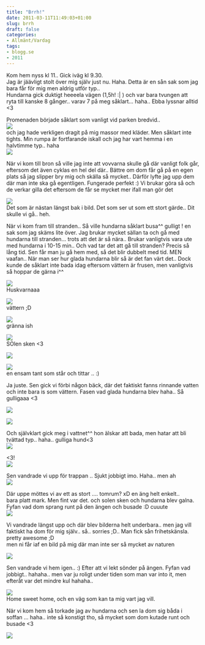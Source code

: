```yaml
---
title: "Brrh!"
date: 2011-03-11T11:49:03+01:00
slug: brrh
draft: false
categories:
- Allmänt/Vardag
tags:
- blogg.se
- 2011
---
```

Kom hem nyss kl 11.. Gick iväg kl 9.30.  
Jag är jäävligt stolt över mig själv just nu. Haha. Detta är en sån sak som jag bara får för mig men aldrig utför typ..  
Hundarna gick duktigt heeeela vägen (1,5h! :| ) och var bara tvungen att ryta till kanske 8 gånger.. varav 7 på meg såklart... haha.. Ebba lyssnar alltid <3  
  
Promenaden började såklart som vanligt vid parken bredvid..  
![](/assets/images/blogg.se/dsc01793_136988747.jpg)  
och jag hade verkligen dragit på mig massor med kläder. Men såklart inte tights. Min rumpa är fortfarande iskall och jag har vart hemma i en halvtimme typ.. haha  
![](/assets/images/blogg.se/dsc01794_136988837.jpg)  
  
  
  
När vi kom till bron så ville jag inte att vovvarna skulle gå där vanligt folk går, eftersom det även cyklas en hel del där.. Bättre om dom får gå på en egen plats så jag slipper bry mig och skälla så mycket.. Därför lyfte jag upp dem där man inte ska gå egentligen. Fungerade perfekt :) Vi brukar göra så och de verkar gilla det eftersom de får se mycket mer ifall man gör det  
     
  
![](/assets/images/blogg.se/dsc01801_136989083.jpg)  
Det som är nästan längst bak i bild. Det som ser ut som ett stort gärde.. Dit skulle vi gå.. heh.  
  
När vi kom fram till stranden.. Så ville hundarna såklart busa^^ gulligt ! en sak som jag skäms lite över. Jag brukar mycket sällan ta och gå med hundarna till stranden... trots att det är så nära.. Brukar vanligtvis vara ute med hundarna i 10-15 min.. Och vad tar det att gå till stranden? Precis så lång tid. Sen får man ju gå hem med, så det blir dubbelt med tid. MEN vaafan.. När man ser hur glada hundarna blir så är det fan värt det.. Dock kunde de såklart inte bada idag eftersom vättern är frusen, men vanligtvis så hoppar de gärna i^^  
  
     
  
![](/assets/images/blogg.se/dsc01806_136989405.jpg)  
Huskvarnaaa  
  
![](https://cdn2.cdnme.se/cdn/9-1/701517/images/2011/dsc01808_136989467.jpg)  
vättern ;D  
  
![](/assets/images/blogg.se/dsc01813_136989516.jpg)  
gränna ish  
  
![](https://cdn3.cdnme.se/cdn/9-1/701517/images/2011/dsc01818_136989563.jpg)  
SOlen sken <3  
  
![](/assets/images/blogg.se/dsc01820_136989630.jpg)  
  
![](https://cdn1.cdnme.se/cdn/9-1/701517/images/2011/dsc01824_136989660.jpg)  
en ensam tant som står och tittar .. :)  
  
Ja juste. Sen gick vi förbi någon bäck, där det faktiskt fanns rinnande vatten och inte bara is som vättern. Fasen vad glada hundarna blev haha.. Så gulligaaa <3  
  
![](/assets/images/blogg.se/dsc01825_136989746.jpg)  
  
  
![](https://cdn3.cdnme.se/cdn/9-1/701517/images/2011/dsc01834_136989802.jpg)  
  
Och självklart gick meg i vattnet^^ hon älskar att bada, men hatar att bli tvättad typ.. haha.. gulliga hund<3  
![](/assets/images/blogg.se/dsc01839_136989868.jpg)  
  
  
<3!  
![](https://cdn2.cdnme.se/cdn/9-1/701517/images/2011/dsc01841_136989920.jpg)  
  
Sen vandrade vi upp för trappan .. Sjukt jobbigt imo. Haha.. men ah  
![](/assets/images/blogg.se/dsc01828_136989988.jpg)  
  
Där uppe möttes vi av ett as stort .... tomrum? xD en äng helt enkelt..  
bara platt mark. Men fint var det. och solen sken och hundarna blev galna. Fyfan vad dom sprang runt på den ängen och busade :D cuuute  
![](/assets/images/blogg.se/dsc01842_136990093.jpg)  
  
Vi vandrade längst upp och där blev bilderna helt underbara.. men jag vill faktiskt ha dom för mig själv.. så.. sorries ;D.. Man fick sån frihetskänsla. pretty awesome ;D  
men ni får iaf en bild på mig där man inte ser så mycket av naturen  
  
![](/assets/images/blogg.se/dsc01850_136990245.jpg)  
  
Sen vandrade vi hem igen.. :) Efter att vi lekt sönder på ängen. Fyfan vad jobbigt.. hahaha.. men var ju roligt under tiden som man var into it, men efteråt var det mindre kul hahaha..  
  
![](/assets/images/blogg.se/dsc01860_136990336.jpg)  
Home sweet home, och en väg som kan ta mig vart jag vill.  
  
När vi kom hem så torkade jag av hundarna och sen la dom sig båda i soffan ... haha.. inte så konstigt tho, så mycket som dom kutade runt och busade <3  
  
![](/assets/images/blogg.se/dsc01861_136990390.jpg)